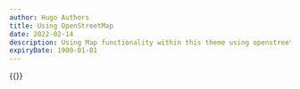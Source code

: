 ```yaml
---
author: Hugo Authors
title: Using OpenStreetMap
date: 2022-02-14
description: Using Map functionality within this theme using openstreetmap
expiryDate: 1900-01-01
---
```


{{<openstreetmap mapName="demo-map_1" scale="14" coordX="-37.7989" coordY="145.0003">}}
